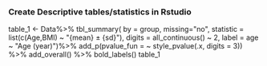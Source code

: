 ### Create Descriptive tables/statistics in Rstudio

table_1 <- Data%>%
  tbl_summary(
    by = group,
    missing="no",
    statistic = list(c(Age,BMI) ~ "{mean} ± {sd}"),
    digits = all_continuous() ~ 2,
    label = age ~ "Age (year)")%>%
  add_p(pvalue_fun = ~ style_pvalue(.x, digits = 3)) %>%
  add_overall() %>% 
  bold_labels()
table_1
